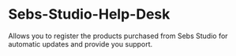 Sebs-Studio-Help-Desk
=====================

Allows you to register the products purchased from Sebs Studio for automatic updates and provide you support.
